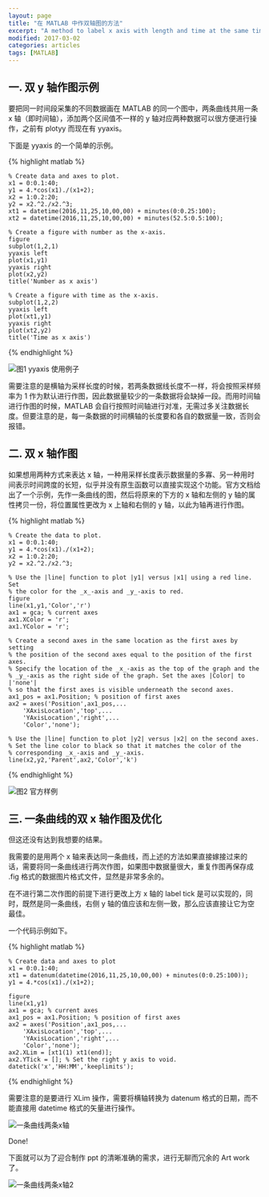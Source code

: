 ```yaml
---
layout: page
title: "在 MATLAB 中作双轴图的方法"
excerpt: "A method to label x axis with length and time at the same time"
modified: 2017-03-02
categories: articles
tags: [MATLAB]
---
```


## 一. 双 y 轴作图示例

要把同一时间段采集的不同数据画在 MATLAB 的同一个图中，两条曲线共用一条 x 轴（即时间轴），添加两个区间值不一样的 y 轴对应两种数据可以很方便进行操作，之前有 plotyy 而现在有 yyaxis。

下面是 yyaxis 的一个简单的示例。

{% highlight matlab %}

    % Create data and axes to plot.
    x1 = 0:0.1:40;
    y1 = 4.*cos(x1)./(x1+2);
    x2 = 1:0.2:20;
    y2 = x2.^2./x2.^3;
    xt1 = datetime(2016,11,25,10,00,00) + minutes(0:0.25:100);
    xt2 = datetime(2016,11,25,10,00,00) + minutes(52.5:0.5:100);

    % Create a figure with number as the x-axis.
    figure
    subplot(1,2,1)
    yyaxis left
    plot(x1,y1)
    yyaxis right
    plot(x2,y2)
    title('Number as x axis')

    % Create a figure with time as the x-axis.
    subplot(1,2,2)
    yyaxis left
    plot(xt1,y1)
    yyaxis right
    plot(xt2,y2)
    title('Time as x axis')

{% endhighlight %}

![图1 yyaxis 使用例子]({{site.url}}/images/posts/matlab_2_x_axes_1.png)

需要注意的是横轴为采样长度的时候，若两条数据线长度不一样，将会按照采样频率为 1 作为默认进行作图，因此数据量较少的一条数据将会缺掉一段。而用时间轴进行作图的时候，MATLAB 会自行按照时间轴进行对准，无需过多关注数据长度。但要注意的是，每一条数据的时间横轴的长度要和各自的数据量一致，否则会报错。

## 二. 双 x 轴作图

如果想用两种方式来表达 x 轴，一种用采样长度表示数据量的多寡、另一种用时间表示时间跨度的长短，似乎并没有原生函数可以直接实现这个功能。官方文档给出了一个示例，先作一条曲线的图，然后将原来的下方的 x 轴和左侧的 y 轴的属性拷贝一份，将位置属性更改为 x 上轴和右侧的 y 轴，以此为轴再进行作图。

{% highlight matlab %}

    % Create the data to plot.
    x1 = 0:0.1:40;
    y1 = 4.*cos(x1)./(x1+2);
    x2 = 1:0.2:20;
    y2 = x2.^2./x2.^3;

    % Use the |line| function to plot |y1| versus |x1| using a red line. Set
    % the color for the _x_-axis and _y_-axis to red.
    figure
    line(x1,y1,'Color','r')
    ax1 = gca; % current axes
    ax1.XColor = 'r';
    ax1.YColor = 'r';

    % Create a second axes in the same location as the first axes by setting
    % the position of the second axes equal to the position of the first axes.
    % Specify the location of the _x_-axis as the top of the graph and the
    % _y_-axis as the right side of the graph. Set the axes |Color| to |'none'|
    % so that the first axes is visible underneath the second axes.
    ax1_pos = ax1.Position; % position of first axes
    ax2 = axes('Position',ax1_pos,...
        'XAxisLocation','top',...
        'YAxisLocation','right',...
        'Color','none');

    % Use the |line| function to plot |y2| versus |x2| on the second axes.
    % Set the line color to black so that it matches the color of the
    % corresponding _x_-axis and _y_-axis.
    line(x2,y2,'Parent',ax2,'Color','k')

{% endhighlight %}

![图2 官方样例]({{site.url}}/images/posts/matlab_2_x_axes_2.png)

## 三. 一条曲线的双 x 轴作图及优化

但这还没有达到我想要的结果。

我需要的是用两个 x 轴来表达同一条曲线，而上述的方法如果直接嫁接过来的话，需要将同一条曲线进行两次作图，如果图中数据量很大，重复作图再保存成 .fig 格式的数据图片格式文件，显然是非常多余的。

在不进行第二次作图的前提下进行更改上方 x 轴的 label tick 是可以实现的，同时，既然是同一条曲线，右侧 y 轴的值应该和左侧一致，那么应该直接让它为空最佳。

一个代码示例如下。

{% highlight matlab %}

    % Create data and axes to plot
    x1 = 0:0.1:40;
    xt1 = datenum(datetime(2016,11,25,10,00,00) + minutes(0:0.25:100));
    y1 = 4.*cos(x1)./(x1+2);

    figure
    line(x1,y1)
    ax1 = gca; % current axes
    ax1_pos = ax1.Position; % position of first axes
    ax2 = axes('Position',ax1_pos,...
        'XAxisLocation','top',...
        'YAxisLocation','right',...
        'Color','none');
    ax2.XLim = [xt1(1) xt1(end)];
    ax2.YTick = []; % Set the right y axis to void.
    datetick('x','HH:MM','keeplimits');


{% endhighlight %}

需要注意的是要进行 XLim 操作，需要将横轴转换为 datenum 格式的日期，而不能直接用 datetime 格式的矢量进行操作。

![一条曲线两条x轴]({{site.url}}/images/posts/matlab_2_x_axes_3.png)

Done!

下面就可以为了迎合制作 ppt 的清晰准确的需求，进行无聊而冗余的 Art work 了。

![一条曲线两条x轴2]({{site.url}}/images/posts/matlab_2_x_axes_4.png)